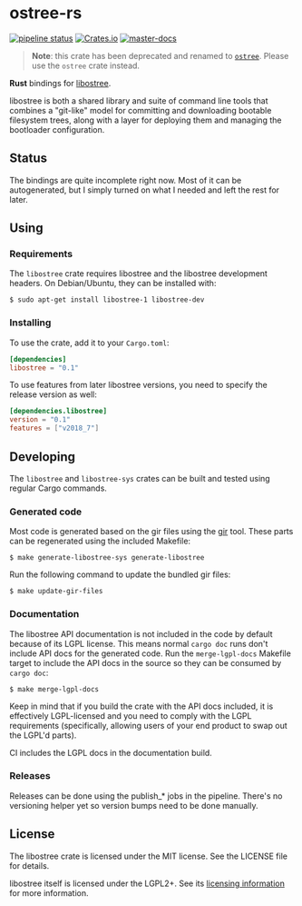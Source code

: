 # ostree-rs
[![pipeline status](https://gitlab.com/fkrull/ostree-rs/badges/master/pipeline.svg)](https://gitlab.com/fkrull/ostree-rs/commits/master)
[![Crates.io](https://img.shields.io/crates/v/libostree.svg)](https://crates.io/crates/libostree)
[![master-docs](https://img.shields.io/badge/docs-master-brightgreen.svg)](https://fkrull.gitlab.io/ostree-rs/libostree)

> **Note**: this crate has been deprecated and renamed to [`ostree`](https://crates.io/crates/ostree).
> Please use the `ostree` crate instead.

**Rust** bindings for [libostree](https://ostree.readthedocs.io).

libostree is both a shared library and suite of command line tools that combines
a "git-like" model for committing and downloading bootable filesystem trees,
along with a layer for deploying them and managing the bootloader configuration.

## Status
The bindings are quite incomplete right now. Most of it can be autogenerated,
but I simply turned on what I needed and left the rest for later.

## Using

### Requirements
The `libostree` crate requires libostree and the libostree development headers.
On Debian/Ubuntu, they can be installed with:

```ShellSession
$ sudo apt-get install libostree-1 libostree-dev
```

### Installing
To use the crate, add it to your `Cargo.toml`:

```toml
[dependencies]
libostree = "0.1"
```

To use features from later libostree versions, you need to specify the release
version as well:

```toml
[dependencies.libostree]
version = "0.1"
features = ["v2018_7"]
```

## Developing
The `libostree` and `libostree-sys` crates can be built and tested using regular
Cargo commands.

### Generated code
Most code is generated based on the gir files using the
[gir](https://github.com/gtk-rs/gir) tool. These parts can be regenerated using
the included Makefile:

```ShellSession
$ make generate-libostree-sys generate-libostree
```

Run the following command to update the bundled gir files:

```ShellSession
$ make update-gir-files
```

### Documentation
The libostree API documentation is not included in the code by default because
of its LGPL license. This means normal `cargo doc` runs don't include API docs
for the generated code. Run the `merge-lgpl-docs` Makefile target to include
the API docs in the source so they can be consumed by `cargo doc`:

```ShellSession
$ make merge-lgpl-docs
```

Keep in mind that if you build the crate with the API docs included, it is
effectively LGPL-licensed and you need to comply with the LGPL requirements
(specifically, allowing users of your end product to swap out the LGPL'd
parts).

CI includes the LGPL docs in the documentation build.

### Releases
Releases can be done using the publish_* jobs in the pipeline. There's no
versioning helper yet so version bumps need to be done manually.

## License
The libostree crate is licensed under the MIT license. See the LICENSE file for
details.

libostree itself is licensed under the LGPL2+. See its
[licensing information](https://ostree.readthedocs.io#licensing) for more
information.
